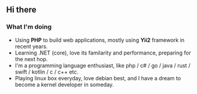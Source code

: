 ## Hi there

### What I'm doing

- Using **PHP** to build web applications, mostly using **Yii2** framework in recent years.
- Learning .NET (core), love its familarity and performance, preparing for the next hop.
- I'm a programming language enthusiast, like php / c# / go / java / rust / swift / kotlin / c / c++ etc.
- Playing linux box everyday, love debian best, and I have a dream to become a kernel developer in someday.

